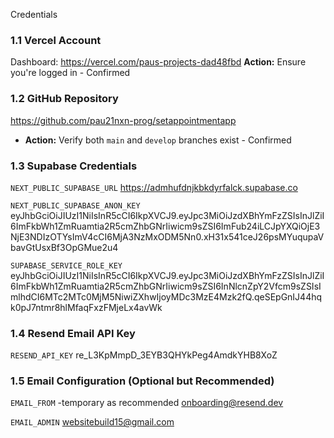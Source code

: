 Credentials

### 1.1 Vercel Account

Dashboard:
https://vercel.com/paus-projects-dad48fbd
**Action:** Ensure you're logged in - Confirmed

### 1.2 GitHub Repository

https://github.com/pau21nxn-prog/setappointmentapp

- **Action:** Verify both `main` and `develop` branches exist - Confirmed

### 1.3 Supabase Credentials

`NEXT_PUBLIC_SUPABASE_URL`
https://admhufdnjkbkdyrfalck.supabase.co

`NEXT_PUBLIC_SUPABASE_ANON_KEY`
eyJhbGciOiJIUzI1NiIsInR5cCI6IkpXVCJ9.eyJpc3MiOiJzdXBhYmFzZSIsInJlZiI6ImFkbWh1ZmRuamtia2R5cmZhbGNrIiwicm9sZSI6ImFub24iLCJpYXQiOjE3NjE3NDIzOTYsImV4cCI6MjA3NzMxODM5Nn0.xH31x541ceJ26psMYuqupaVbavGtUsxBf3OpGMue2u4

`SUPABASE_SERVICE_ROLE_KEY`
eyJhbGciOiJIUzI1NiIsInR5cCI6IkpXVCJ9.eyJpc3MiOiJzdXBhYmFzZSIsInJlZiI6ImFkbWh1ZmRuamtia2R5cmZhbGNrIiwicm9sZSI6InNlcnZpY2Vfcm9sZSIsImlhdCI6MTc2MTc0MjM5NiwiZXhwIjoyMDc3MzE4Mzk2fQ.qeSEpGnIJ44hqk0pJ7ntmr8hlMfaqFxzFMjeLx4avWk

### 1.4 Resend Email API Key

`RESEND_API_KEY`
re_L3KpMmpD_3EYB3QHYkPeg4AmdkYHB8XoZ

### 1.5 Email Configuration (Optional but Recommended)

`EMAIL_FROM` -temporary as recommended
onboarding@resend.dev

`EMAIL_ADMIN`
websitebuild15@gmail.com
